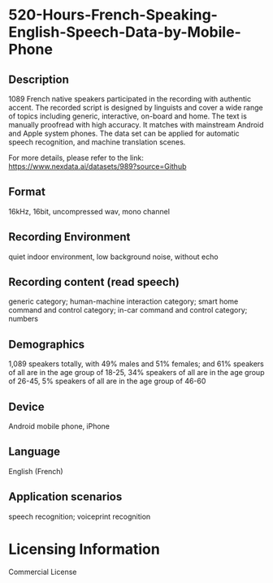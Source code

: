 # 520-Hours-French-Speaking-English-Speech-Data-by-Mobile-Phone


## Description
1089 French native speakers participated in the recording with authentic accent. The recorded script is designed by linguists and cover a wide range of topics including generic, interactive, on-board and home. The text is manually proofread with high accuracy. It matches with mainstream Android and Apple system phones. The data set can be applied for automatic speech recognition, and machine translation scenes.

For more details, please refer to the link: https://www.nexdata.ai/datasets/989?source=Github


## Format
16kHz, 16bit, uncompressed wav, mono channel

## Recording Environment
quiet indoor environment, low background noise, without echo

## Recording content (read speech)
generic category; human-machine interaction category; smart home command and control category; in-car command and control category; numbers

## Demographics
1,089 speakers totally, with 49% males and 51% females; and 61% speakers of all are in the age group of 18-25, 34% speakers of all are in the age group of 26-45, 5% speakers of all are in the age group of 46-60

## Device
Android mobile phone, iPhone

## Language
English (French)

## Application scenarios
speech recognition; voiceprint recognition

# Licensing Information
Commercial License
